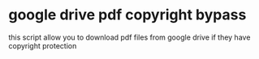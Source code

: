# google drive pdf copyright bypass 

this script allow you to download pdf files from google drive if they have copyright protection 
